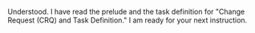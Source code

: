 Understood. I have read the prelude and the task definition for "Change Request (CRQ) and Task Definition." I am ready for your next instruction.
